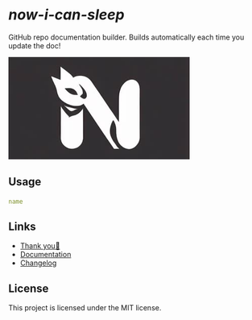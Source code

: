 # *now-i-can-sleep*

GitHub repo documentation builder. Builds automatically each time you update the doc!

![banner](https://raw.githubusercontent.com/nvfp/now-i-can-sleep/master/_etc/assets/banner.jpg)


## Usage

```yml
name
```


## Links

- [Thank you💙](https://nvfp.github.io/thank-you)
- [Documentation](https://nvfp.github.io/now-i-can-sleep)
- [Changelog](https://nvfp.github.io/now-i-can-sleep/changelog)


## License

This project is licensed under the MIT license.
